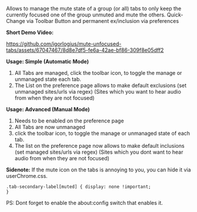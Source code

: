 Allows to manage the mute state of a group (or all) tabs to only keep the
currently focused one of the group unmuted and mute the others. Quick-Change via
Toolbar Button and permanent ex/inclusion via preferences

<b>Short Demo Video:</b>

https://github.com/igorlogius/mute-unfocused-tabs/assets/67047467/8d8e7df5-fe6a-42ae-bf86-309f8e05dff2

<b>Usage: Simple (Automatic Mode) </b>
<ol>
  <li>
    All Tabs are managed, click the toolbar icon, to toggle the manage or
    unmanaged state each tab.
  </li>
  <li>
    The List on the preference page allows to make default exclusions (set
    unmanaged sites/urls via regex) (Sites which you want to hear audio from
    when they are not focused)
  </li>
</ol>

<b>Usage: Advanced (Manual Mode) </b>
<ol>
  <li>Needs to be enabled on the preference page</li>
  <li>All Tabs are now unmanaged</li>
  <li>
    click the toolbar icon, to toggle the manage or unmanaged state of each tab.
  </li>
  <li>
    The list on the preference page now allows to make default inclusions (set
    managed sites/urls via regex) (Sites which you dont want to hear audio from
    when they are not focused)
  </li>
</ol>

<b>Sidenote:</b>
If the mute icon on the tabs is annoying to you, you can hide it via
userChrome.css.

<code>.tab-secondary-label[muted] { display: none !important; }</code>

PS: Dont forget to enable the about:config switch that enables it.
